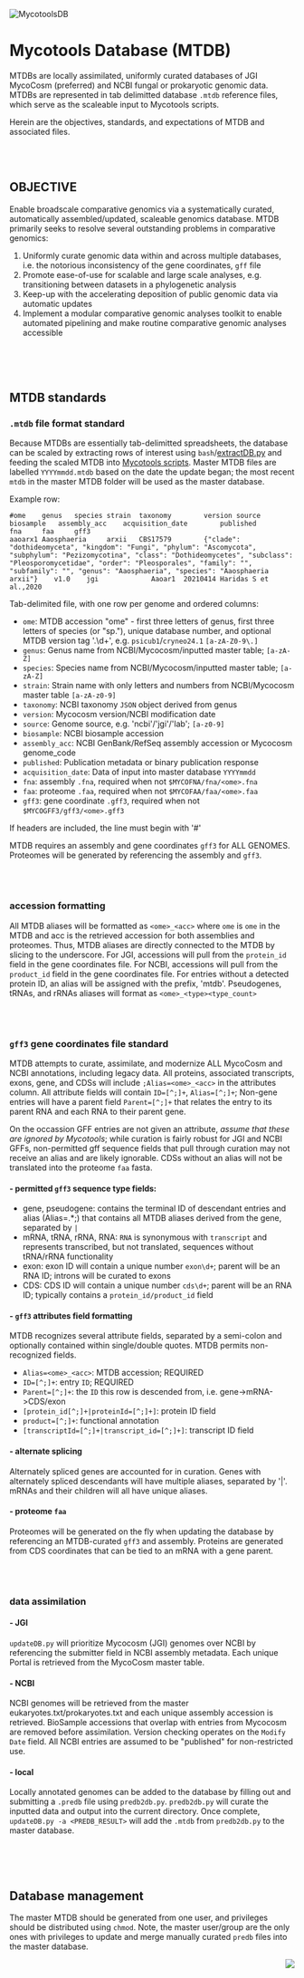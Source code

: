 ![MycotoolsDB](https://gitlab.com/xonq/mycotools/-/raw/master/misc/mtdb.png)

# Mycotools Database (MTDB)

MTDBs are locally assimilated, uniformly curated databases of JGI MycoCosm (preferred) and NCBI
fungal or prokaryotic genomic data. MTDBs are represented in tab delimitted database `.mtdb` reference files,
which serve as the scaleable input to Mycotools scripts. 

Herein are the objectives, standards, and expectations of MTDB and associated files.

<br /><br />

## OBJECTIVE

Enable broadscale comparative genomics via a systematically curated, automatically
assembled/updated, scaleable genomics database. MTDB primarily seeks to resolve
several outstanding problems in comparative genomics: 

1. Uniformly curate genomic data within and across multiple databases, i.e. the notorious
inconsistency of the gene coordinates, `gff` file
2. Promote ease-of-use for scalable and large scale analyses, e.g. transitioning between datasets
in a phylogenetic analysis
3. Keep-up with the accelerating deposition of public genomic data via automatic updates
4. Implement a modular comparative genomic analyses toolkit to enable automated pipelining and 
make routine comparative genomic analyses accessible

<br /><br /><br />

## MTDB standards
### `.mtdb` file format standard
Because MTDBs are essentially tab-delimitted spreadsheets, the database can be
scaled by extracting rows of interest using
`bash`/[extractDB.py](https://gitlab.com/xonq/mycotools/-/blob/master/mycotools/USAGE.md#creating-modular-databases)
and feeding the scaled MTDB into [Mycotools scripts](https://gitlab.com/xonq/mycotools/-/blob/master/mycotools/USAGE.md). Master MTDB files are
labelled `YYYYmmdd.mtdb` based on the date the update began; the most recent
`mtdb` in the master MTDB folder will be used as the master database.

Example row:
```
#ome    genus   species strain  taxonomy        version source  biosample   assembly_acc    acquisition_date        published       fna     faa     gff3
aaoarx1 Aaosphaeria     arxii   CBS17579        {"clade": "dothideomyceta", "kingdom": "Fungi", "phylum": "Ascomycota", "subphylum": "Pezizomycotina", "class": "Dothideomycetes", "subclass": "Pleosporomycetidae", "order": "Pleosporales", "family": "", "subfamily": "", "genus": "Aaosphaeria", "species": "Aaosphaeria arxii"}    v1.0    jgi             Aaoar1  20210414 Haridas S et al.,2020
```

Tab-delimited file, with one row per genome and ordered columns:
- `ome`: MTDB accession "ome" - first three letters of genus, first three letters of species
(or "sp."), unique database number, and optional MTDB version tag '.\d+', e.g.
`psicub1`/`cryneo24.1` `[a-zA-Z0-9\.]`
- `genus`: Genus name from NCBI/Mycocosm/inputted master table; `[a-zA-Z]`
- `species`: Species name from NCBI/Mycocosm/inputted master table; `[a-zA-Z]`
- `strain`: Strain name with only letters and numbers from NCBI/Mycocosm master table `[a-zA-z0-9]`
- `taxonomy`: NCBI taxonomy `JSON` object derived from genus
- `version`: Mycocosm version/NCBI modification date
- `source`: Genome source, e.g. 'ncbi'/'jgi'/'lab'; `[a-z0-9]`
- `biosample`: NCBI biosample accession
- `assembly_acc`: NCBI GenBank/RefSeq assembly accession or Mycocosm genome_code
- `published`: Publication metadata or binary publication response
- `acquisition_date`: Data of input into master database `YYYYmmdd`
- `fna`: assembly `.fna`, required when not `$MYCOFNA/fna/<ome>.fna`
- `faa`: proteome `.faa`, required when not `$MYCOFAA/faa/<ome>.faa`
- `gff3`: gene coordinate `.gff3`, required when not `$MYCOGFF3/gff3/<ome>.gff3`

If headers are included, the line must begin with '#'

MTDB requires an assembly and gene coordinates `gff3` for ALL GENOMES.
Proteomes will be generated by referencing the assembly and `gff3`.

<br /><br />

### accession formatting
All MTDB aliases will be formatted as `<ome>_<acc>` where `ome` is `ome` in the
MTDB and acc is the retrieved accession for both assemblies and proteomes.
Thus, MTDB aliases are directly connected to the MTDB by slicing to the
underscore.
For JGI, accessions will pull from the `protein_id` field in the gene coordinates file.
For NCBI, accessions will pull from the `product_id` field in the gene coordinates file.
For entries without a detected protein ID, an alias will be assigned with the
prefix, 'mtdb'. Pseudogenes, tRNAs, and rRNAs aliases will format as
`<ome>_<type><type_count>`

<br /><br />

### `gff3` gene coordinates file standard
MTDB attempts to curate, assimilate, and modernize ALL MycoCosm and NCBI
annotations, including legacy data. All proteins, associated transcripts, 
exons, gene, and CDSs will include `;Alias=<ome>_<acc>` in the attributes
column. 
All attribute fields will contain `ID=[^;]+`, `Alias=[^;]+`; 
Non-gene entries will have a parent field `Parent=[^;]+` that relates the entry
to its parent RNA and each RNA to their parent gene.

On the occassion GFF entries are not given an attribute, *assume that these are
ignored by Mycotools*; while curation is fairly robust for JGI and NCBI GFFs,
non-permitted gff sequence fields that pull through curation may not receive an alias
and are likely ignorable. CDSs without an alias will not be translated into the
proteome `faa` fasta.

#### - permitted `gff3` sequence type fields: 
- gene, pseudogene: contains the terminal ID of descendant entries and alias (Alias=.*;) that contains
  all MTDB aliases derived from the gene, separated by `|`
- mRNA, tRNA, rRNA, RNA: `RNA` is synonymous with `transcript` and represents
  transcribed, but not translated, sequences without tRNA/rRNA functionality
- exon: exon ID will contain a unique number `exon\d+`; parent will be an RNA
  ID; introns will be curated to exons
- CDS: CDS ID will contain a unique number `cds\d+`; parent will be an RNA ID; typically contains a
  `protein_id/product_id` field

#### - `gff3` attributes field formatting
MTDB recognizes several attribute fields, separated by a semi-colon and
optionally contained within single/double quotes. MTDB permits non-recognized
fields.

- `Alias=<ome>_<acc>`: MTDB accession; REQUIRED
- `ID=[^;]+`: entry `ID`; REQUIRED
- `Parent=[^;]+`: the `ID` this row is descended from, i.e.
  gene->mRNA->CDS/exon
- `[protein_id[^;]+|proteinId=[^;]+]`: protein ID field
- `product=[^;]+`: functional annotation
- `[transcriptId=[^;]+|transcript_id=[^;]+]`: transcript ID field

#### - alternate splicing
Alternately spliced genes are accounted for in curation. Genes with alternately
spliced descendants will have multiple aliases, separated by '|'. mRNAs and
their children will all have unique aliases.

#### - proteome `faa`
Proteomes will be generated on the fly when updating the database by
referencing an MTDB-curated `gff3` and assembly. Proteins are generated from
CDS coordinates that can be tied to an mRNA with a gene parent. 

<br /><br />

### data assimilation
#### - JGI
`updateDB.py` will prioritize Mycocosm (JGI) genomes over NCBI by referencing
the submitter field in NCBI assembly metadata. Each unique Portal is retrieved from the
MycoCosm master table.

#### - NCBI
NCBI genomes will be retrieved from the master eukaryotes.txt/prokaryotes.txt 
and each unique assembly accession is retrieved. BioSample accessions
that overlap with entries from Mycocosm are removed before assimilation.
Version checking operates on the `Modify Date` field. All NCBI entries are
assumed to be "published" for non-restricted use.

#### - local
Locally annotated genomes can be added to the database by filling out and
submitting a `.predb` file using `predb2db.py`. `predb2db.py` will curate the
inputted data and output into the current directory. Once complete,
`updateDB.py -a <PREDB_RESULT>` will add the `.mtdb` from `predb2db.py` to the
master database.

<br /><br /><br />

## Database management

The master MTDB should be generated from one user, and privileges should be
distributed using `chmod`. Note, the master user/group are the only ones with 
privileges to update and merge manually curated `predb` files into the master database.

<img align="right" src="https://gitlab.com/xonq/mycotools/-/raw/master/misc/ablogo.png">

<br /><br /><br /><br /><br /><br /><br /><br /><br /><br /><br />
